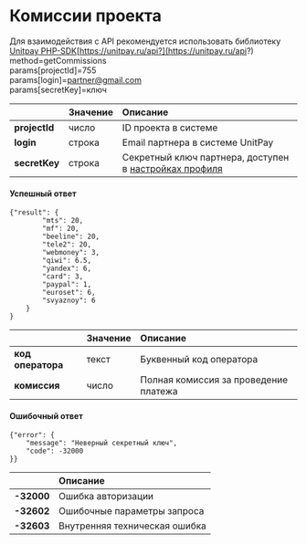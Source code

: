 # Комиссии проекта

Для взаимодействия с API рекомендуется использовать библиотеку [Unitpay PHP-SDK](https://github.com/unitpay/php-sdk)[https://unitpay.ru/api?](https://unitpay.ru/api?)   
     method=getCommissions   
     params\[projectId\]=755   
     params\[login\]=partner@gmail.com   
     params\[secretKey\]=ключ

|  | Значение | Описание |
| :--- | :--- | :--- |
| **projectId**  | число | ID проекта в системе |
| **login**  | строка | Email партнера в системе UnitPay |
| **secretKey** | строка | Секретный ключ партнера, доступен в [настройках профиля](https://unitpay.ru/partner/profile/edit) |

#### Успешный ответ

```text
{"result": {
        "mts": 20,
        "mf": 20,
        "beeline": 20,
        "tele2": 20,
        "webmoney": 3,
        "qiwi": 6.5,
        "yandex": 6,
        "card": 3,
        "paypal": 1,
        "euroset": 6,
        "svyaznoy": 6
    }
}
```

|  | Значение | Описание |
| :--- | :--- | :--- |
| **код оператора** | текст | Буквенный код оператора |
| **комиссия**  | число | Полная комиссия за проведение платежа |

#### Ошибочный ответ

```text
{"error": {
    "message": "Неверный секретный ключ",
    "code": -32000
}}
```

|  | Описание |
| :--- | :--- |
| **-32000** | Ошибка авторизации |
| **-32602** | Ошибочные параметры запроса |
| **-32603** | Внутренняя техническая ошибка |

